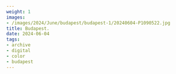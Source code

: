 ```yaml
---
weight: 1
images:
- /images/2024/June/budapest/budapest-1/20240604-P1090522.jpg
title: Budapest.
date: 2024-06-04
tags:
- archive
- digital
- color
- budapest
---
```


